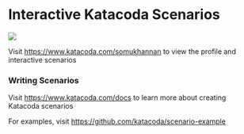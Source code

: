 # Interactive Katacoda Scenarios

[![](http://shields.katacoda.com/katacoda/somukhannan/count.svg)](https://www.katacoda.com/somukhannan "Get your profile on Katacoda.com")

Visit https://www.katacoda.com/somukhannan to view the profile and interactive scenarios

### Writing Scenarios
Visit https://www.katacoda.com/docs to learn more about creating Katacoda scenarios

For examples, visit https://github.com/katacoda/scenario-example
